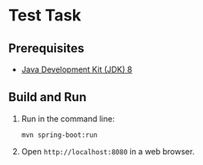 Test Task
=========

Prerequisites
-------------

* [Java Development Kit (JDK) 8](http://www.oracle.com/technetwork/java/javase/downloads/jdk8-downloads-2133151.html)

Build and Run
-------------

1. Run in the command line:
	```
	mvn spring-boot:run
	```

2. Open `http://localhost:8080` in a web browser.
